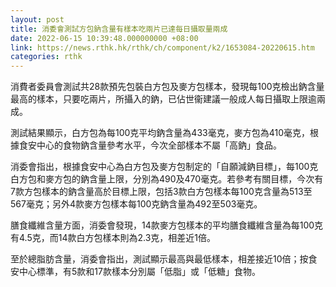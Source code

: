 ```yaml
---
layout: post
title: 消委會測試方包鈉含量有樣本吃兩片已達每日攝取量兩成
date: 2022-06-15 10:39:48.000000000 +08:00
link: https://news.rthk.hk/rthk/ch/component/k2/1653084-20220615.htm
categories: rthk
---
```


消費者委員會測試共28款預先包裝白方包及麥方包樣本，發現每100克檢出鈉含量最高的樣本，只要吃兩片，所攝入的鈉，已佔世衞建議一般成人每日攝取上限逾兩成。

測試結果顯示，白方包為每100克平均鈉含量為433毫克，麥方包為410毫克，根據食安中心的食物鈉含量參考水平，今次全部樣本不屬「高鈉」食品。

消委會指出，根據食安中心為白方包及麥方包制定的「自願減鈉目標」，每100克白方包和麥方包的鈉含量上限，分別為490及470毫克。若參考有關目標，今次有7款方包樣本的鈉含量高於目標上限，包括3款白方包樣本每100克含量為513至567毫克；另外4款麥方包樣本每100克鈉含量為492至503毫克。

膳食纖維含量方面，消委會發現，14款麥方包樣本的平均膳食纖維含量為每100克有4.5克，而14款白方包樣本則為2.3克，相差近1倍。

至於總脂肪含量，消委會指出，測試顯示最高與最低樣本，相差接近10倍；按食安中心標準，有5款和17款樣本分別屬「低脂」或「低糖」食物。
